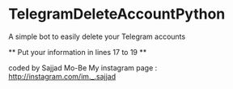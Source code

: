# TelegramDeleteAccountPython
A simple bot to easily delete your Telegram accounts

** Put your information in lines 17 to 19 **

coded by Sajjad Mo-Be
My instagram page : http://instagram.com/im._.sajjad

